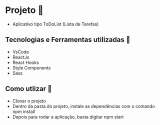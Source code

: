 # Projeto 🚀
- Aplicativo tipo ToDoList (Lista de Tarefas)

## Tecnologias e Ferramentas utilizadas 🤖

- VsCode
- ReactJs
- React Hooks
- Style Components
- Sass

## Como utlizar 🔌

- Clonar o projeto
- Dentro da pasta do projeto, instale as dependências com o comando npm install
- Depois para rodar a aplicação, basta digitar npm start


